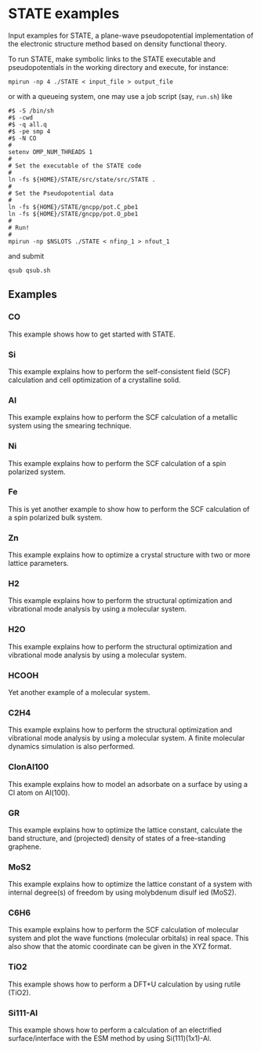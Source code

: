 # STATE examples

Input examples for STATE, a plane-wave pseudopotential implementation of
the electronic structure method based on density functional theory.

To run STATE, make symbolic links to the STATE executable and pseudopotentials in the working directory and execute, for instance: 

    mpirun -np 4 ./STATE < input_file > output_file

or with a queueing system, one may use a job script (say, ``run.sh``) like

    #$ -S /bin/sh
    #$ -cwd
    #$ -q all.q
    #$ -pe smp 4
    #$ -N CO
    #
    setenv OMP_NUM_THREADS 1
    #
    # Set the executable of the STATE code
    #
    ln -fs ${HOME}/STATE/src/state/src/STATE .
    #
    # Set the Pseudopotential data
    #
    ln -fs ${HOME}/STATE/gncpp/pot.C_pbe1
    ln -fs ${HOME}/STATE/gncpp/pot.O_pbe1
    # 
    # Run!
    #
    mpirun -np $NSLOTS ./STATE < nfinp_1 > nfout_1

and submit

    qsub qsub.sh

## Examples

### CO
This example shows how to get started with STATE.

### Si
This example explains how to perform the self-consistent field (SCF) calculation and cell optimization of a crystalline solid.

### Al
This example explains how to perform the SCF calculation of a metallic system using the smearing technique.

### Ni
This example explains how to perform the SCF calculation of a spin polarized system.

### Fe
This is yet another example to show how to perform the SCF calculation of a spin polarized bulk system.

### Zn
This example explains how to optimize a crystal structure with two or more lattice parameters.

### H2
This example explains how to perform the structural optimization and vibrational mode analysis by using a molecular system.

### H2O
This example explains how to perform the structural optimization and vibrational mode analysis by using a molecular system.

### HCOOH
Yet another example of a molecular system.

### C2H4
This example explains how to perform the structural optimization and vibrational mode analysis by using a molecular system.
A finite molecular dynamics simulation is also performed.

### ClonAl100
This example explains how to model an adsorbate on a surface by using a Cl atom on Al(100).

### GR
This example explains how to optimize the lattice constant, calculate the band structure, and (projected) density of states of a free-standing graphene.

### MoS2
This example explains how to optimize the lattice constant of a system with internal degree(s) of freedom by using molybdenum disulf
ied (MoS2).

### C6H6
This example explains how to perform the SCF calculation of molecular system and plot the wave functions (molecular orbitals) in real space. This also show that the atomic coordinate can be given in the XYZ format.

### TiO2
This example shows how to perform a DFT+U calculation by using rutile (TiO2).

### Si111-Al
This example shows how to perform a calculation of an electrified surface/interface with the ESM method by using Si(111)(1x1)-Al. 
